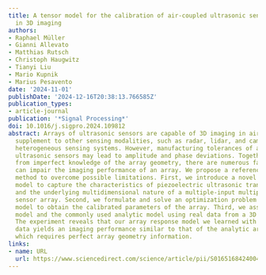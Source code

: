 ```yaml
---
title: A tensor model for the calibration of air-coupled ultrasonic sensor arrays
  in 3D imaging
authors:
- Raphael Müller
- Gianni Allevato
- Matthias Rutsch
- Christoph Haugwitz
- Tianyi Liu
- Mario Kupnik
- Marius Pesavento
date: '2024-11-01'
publishDate: '2024-12-16T20:38:13.766585Z'
publication_types:
- article-journal
publication: '*Signal Processing*'
doi: 10.1016/j.sigpro.2024.109812
abstract: Arrays of ultrasonic sensors are capable of 3D imaging in air and an affordable
  supplement to other sensing modalities, such as radar, lidar, and camera, i.e.in
  heterogeneous sensing systems. However, manufacturing tolerances of air-coupled
  ultrasonic sensors may lead to amplitude and phase deviations. Together with artifacts
  from imperfect knowledge of the array geometry, there are numerous factors that
  can impair the imaging performance of an array. We propose a reference-based calibration
  method to overcome possible limitations. First, we introduce a novel tensor signal
  model to capture the characteristics of piezoelectric ultrasonic transducers (PUTs)
  and the underlying multidimensional nature of a multiple-input multiple-output (MIMO)
  sensor array. Second, we formulate and solve an optimization problem based on this
  model to obtain the calibrated parameters of the array. Third, we assess both our
  model and the commonly used analytic model using real data from a 3D imaging experiment.
  The experiment reveals that our array response model we learned with calibration
  data yields an imaging performance similar to that of the analytic array model,
  which requires perfect array geometry information.
links:
- name: URL
  url: https://www.sciencedirect.com/science/article/pii/S0165168424004328
---
```

